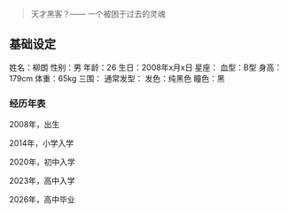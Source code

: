 > 天才黑客？—— 一个被困于过去的灵魂

## 基础设定

姓名：柳朗
性别：男
年龄：26
生日：2008年x月x日
星座：
血型：B型
身高：179cm
体重：65kg
三围：
通常发型：
发色：纯黑色
瞳色：黑

### 经历年表

2008年，出生

2014年，小学入学

2020年，初中入学

2023年，高中入学

2026年，高中毕业